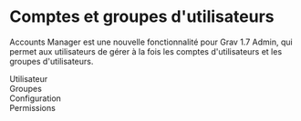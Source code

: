 <h1 class="rem">Comptes et groupes d'utilisateurs</h1>

Accounts Manager est une nouvelle fonctionnalité pour Grav 1.7 Admin, qui permet aux utilisateurs de gérer à la fois les comptes d'utilisateurs et les groupes d'utilisateurs.

<div class="box">Utilisateur</div> 
<div class="box">Groupes</div>
<div class="box">Configuration</div> 
<div class="box">Permissions </div>


